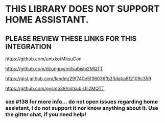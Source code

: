 # THIS LIBRARY DOES NOT SUPPORT HOME ASSISTANT. 


## PLEASE REVIEW THESE LINKS FOR THIS INTEGRATION


https://github.com/unixko/MitsuCon 

https://github.com/dzungpv/mitsubishi2MQTT

https://gist.github.com/kmdm/29f740e5f36036fb23daba8f2109c359

https://github.com/gysmo38/mitsubishi2MQTT


### see #138 for more info... do not open issues regarding home assistant, I do not support it nor know anything about it. Use the gitter chat, if you need help!

